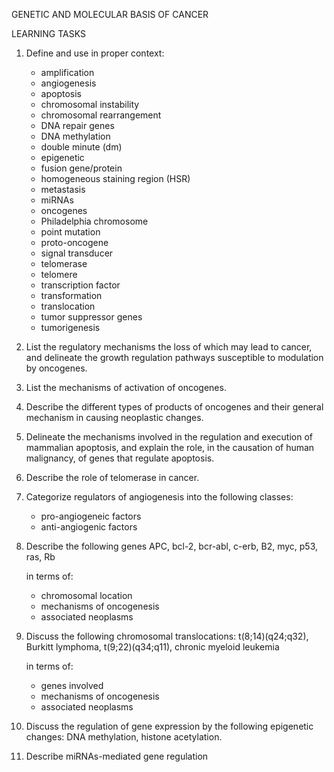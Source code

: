 GENETIC AND MOLECULAR BASIS OF CANCER

LEARNING TASKS

1. Define and use in proper context:

	* amplification
	* angiogenesis
	* apoptosis
	* chromosomal instability
	* chromosomal rearrangement
	* DNA repair genes
	* DNA methylation
	* double minute (dm)
	* epigenetic
	* fusion gene/protein
	* homogeneous staining region (HSR)
	* metastasis
	* miRNAs
	* oncogenes
	* Philadelphia chromosome 
	* point mutation
	* proto-oncogene
	* signal transducer
	* telomerase
	* telomere
	* transcription factor
	* transformation
	* translocation
	* tumor suppressor genes
	* tumorigenesis

2. List the regulatory mechanisms the loss of which may lead to cancer, and delineate the growth regulation pathways susceptible to modulation by oncogenes.

3. List the mechanisms of activation of oncogenes.

4. Describe the different types of products of oncogenes and their general mechanism in causing neoplastic changes.

5. Delineate the mechanisms involved in the regulation and execution of mammalian apoptosis, and explain the role, in the causation of human malignancy, of genes that regulate apoptosis.
 
6. Describe the role of telomerase in cancer.

7. Categorize regulators of angiogenesis into the following classes:
	* pro-angiogeneic factors
	* anti-angiogenic factors

8. Describe the following genes APC, bcl-2, bcr-abl, c-erb, B2, myc, p53, ras, Rb

	in terms of:
	* chromosomal location
	* mechanisms of oncogenesis
	* associated neoplasms

9. Discuss the following chromosomal translocations: t(8;14)(q24;q32), Burkitt lymphoma, t(9;22)(q34;q11), chronic myeloid leukemia

	in terms of:	
	* genes involved
	* mechanisms of oncogenesis
	* associated neoplasms

10. Discuss the regulation of gene expression by the following epigenetic changes:
DNA methylation, histone acetylation.

11. Describe miRNAs-mediated gene regulation
